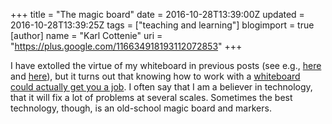 +++
title = "The magic board"
date = 2016-10-28T13:39:00Z
updated = 2016-10-28T13:39:25Z
tags = ["teaching and learning"]
blogimport = true 
[author]
	name = "Karl Cottenie"
	uri = "https://plus.google.com/116634918193112072853"
+++

I have extolled the virtue of my whiteboard in previous posts (see e.g., <a href="http://www.cottenielab.org/2010/11/reduce-simplify-deepen-collaboration.html" target="_blank">here</a> and <a href="http://www.cottenielab.org/2011/11/doodling-or-justifying-my-whiteboard.html" target="_blank">here</a>), but it turns out that knowing how to work with a <a href="https://sociobiology.wordpress.com/2016/10/11/chalk-talks-how-to-avoid-10-pitfalls/" target="_blank">whiteboard could actually get you a job</a>. I often say that I am a believer in technology, that it will fix a lot of problems at several scales. Sometimes the best technology, though, is an old-school magic board and markers.
